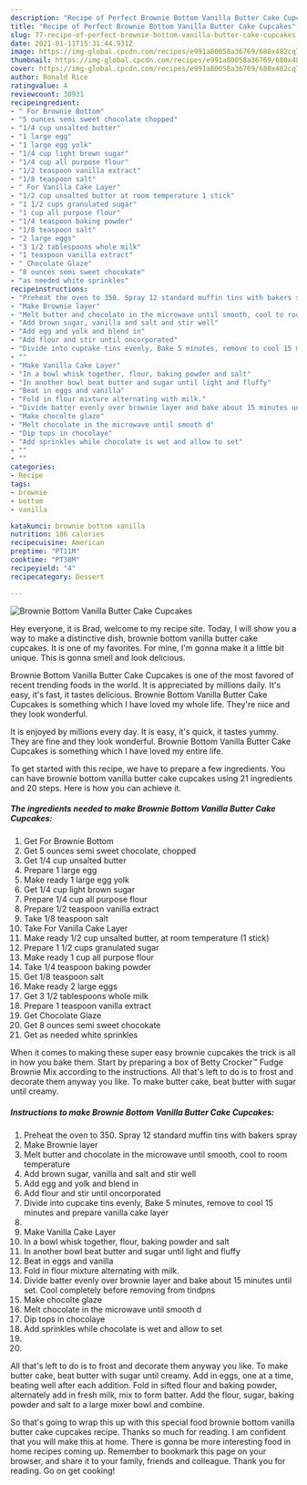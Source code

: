 ```yaml
---
description: "Recipe of Perfect Brownie Bottom Vanilla Butter Cake Cupcakes"
title: "Recipe of Perfect Brownie Bottom Vanilla Butter Cake Cupcakes"
slug: 77-recipe-of-perfect-brownie-bottom-vanilla-butter-cake-cupcakes
date: 2021-01-11T15:31:44.931Z
image: https://img-global.cpcdn.com/recipes/e991a80058a36769/680x482cq70/brownie-bottom-vanilla-butter-cake-cupcakes-recipe-main-photo.jpg
thumbnail: https://img-global.cpcdn.com/recipes/e991a80058a36769/680x482cq70/brownie-bottom-vanilla-butter-cake-cupcakes-recipe-main-photo.jpg
cover: https://img-global.cpcdn.com/recipes/e991a80058a36769/680x482cq70/brownie-bottom-vanilla-butter-cake-cupcakes-recipe-main-photo.jpg
author: Ronald Rice
ratingvalue: 4
reviewcount: 30931
recipeingredient:
- " For Brownie Bottom"
- "5 ounces semi sweet chocolate chopped"
- "1/4 cup unsalted butter"
- "1 large egg"
- "1 large egg yolk"
- "1/4 cup light brown sugar"
- "1/4 cup all purpose flour"
- "1/2 teaspoon vanilla extract"
- "1/8 teaspoon salt"
- " For Vanilla Cake Layer"
- "1/2 cup unsalted butter at room temperature 1 stick"
- "1 1/2 cups granulated sugar"
- "1 cup all purpose flour"
- "1/4 teaspoon baking powder"
- "1/8 teaspoon salt"
- "2 large eggs"
- "3 1/2 tablespoons whole milk"
- "1 teaspoon vanilla extract"
- " Chocolate Glaze"
- "8 ounces semi sweet chocokate"
- "as needed white sprinkles"
recipeinstructions:
- "Preheat the oven to 350. Spray 12 standard muffin tins with bakers spray"
- "Make Brownie layer"
- "Melt butter and chocolate in the microwave until smooth, cool to room temperature"
- "Add brown sugar, vanilla and salt and stir well"
- "Add egg and yolk and blend in"
- "Add flour and stir until oncorporated"
- "Divide into cupcake tins evenly, Bake 5 minutes, remove to cool 15 minutes and prepare vanilla cake layer"
- ""
- "Make Vanilla Cake Layer"
- "In a bowl whisk together, flour, baking powder and salt"
- "In another bowl beat butter and sugar until light and fluffy"
- "Beat in eggs and vanilla"
- "Fold in flour mixture alternating with milk."
- "Divide batter evenly over brownie layer and bake about 15 minutes until set. Cool completely before removing from tindpns"
- "Make chocolte glaze"
- "Melt chocolate in the microwave until smooth d"
- "Dip tops in chocolaye"
- "Add sprinkles while chocolate is wet and allow to set"
- ""
- ""
categories:
- Recipe
tags:
- brownie
- bottom
- vanilla

katakunci: brownie bottom vanilla 
nutrition: 186 calories
recipecuisine: American
preptime: "PT11M"
cooktime: "PT38M"
recipeyield: "4"
recipecategory: Dessert

---
```



![Brownie Bottom Vanilla Butter Cake Cupcakes](https://img-global.cpcdn.com/recipes/e991a80058a36769/680x482cq70/brownie-bottom-vanilla-butter-cake-cupcakes-recipe-main-photo.jpg)

Hey everyone, it is Brad, welcome to my recipe site. Today, I will show you a way to make a distinctive dish, brownie bottom vanilla butter cake cupcakes. It is one of my favorites. For mine, I'm gonna make it a little bit unique. This is gonna smell and look delicious.

Brownie Bottom Vanilla Butter Cake Cupcakes is one of the most favored of recent trending foods in the world. It is appreciated by millions daily. It's easy, it's fast, it tastes delicious. Brownie Bottom Vanilla Butter Cake Cupcakes is something which I have loved my whole life. They're nice and they look wonderful.

It is enjoyed by millions every day. It is easy, it&#39;s quick, it tastes yummy. They are fine and they look wonderful. Brownie Bottom Vanilla Butter Cake Cupcakes is something which I have loved my entire life.


To get started with this recipe, we have to prepare a few ingredients. You can have brownie bottom vanilla butter cake cupcakes using 21 ingredients and 20 steps. Here is how you can achieve it.

<!--inarticleads1-->

##### The ingredients needed to make Brownie Bottom Vanilla Butter Cake Cupcakes:

1. Get  For Brownie Bottom
1. Get 5 ounces semi sweet chocolate, chopped
1. Get 1/4 cup unsalted butter
1. Prepare 1 large egg
1. Make ready 1 large egg yolk
1. Get 1/4 cup light brown sugar
1. Prepare 1/4 cup all purpose flour
1. Prepare 1/2 teaspoon vanilla extract
1. Take 1/8 teaspoon salt
1. Take  For Vanilla Cake Layer
1. Make ready 1/2 cup unsalted butter, at room temperature (1 stick)
1. Prepare 1 1/2 cups granulated sugar
1. Make ready 1 cup all purpose flour
1. Take 1/4 teaspoon baking powder
1. Get 1/8 teaspoon salt
1. Make ready 2 large eggs
1. Get 3 1/2 tablespoons whole milk
1. Prepare 1 teaspoon vanilla extract
1. Get  Chocolate Glaze
1. Get 8 ounces semi sweet chocokate
1. Get as needed white sprinkles


When it comes to making these super easy brownie cupcakes the trick is all in how you bake them. Start by preparing a box of Betty Crocker™ Fudge Brownie Mix according to the instructions. All that&#39;s left to do is to frost and decorate them anyway you like. To make butter cake, beat butter with sugar until creamy. 

<!--inarticleads2-->

##### Instructions to make Brownie Bottom Vanilla Butter Cake Cupcakes:

1. Preheat the oven to 350. Spray 12 standard muffin tins with bakers spray
1. Make Brownie layer
1. Melt butter and chocolate in the microwave until smooth, cool to room temperature
1. Add brown sugar, vanilla and salt and stir well
1. Add egg and yolk and blend in
1. Add flour and stir until oncorporated
1. Divide into cupcake tins evenly, Bake 5 minutes, remove to cool 15 minutes and prepare vanilla cake layer
1. 
1. Make Vanilla Cake Layer
1. In a bowl whisk together, flour, baking powder and salt
1. In another bowl beat butter and sugar until light and fluffy
1. Beat in eggs and vanilla
1. Fold in flour mixture alternating with milk.
1. Divide batter evenly over brownie layer and bake about 15 minutes until set. Cool completely before removing from tindpns
1. Make chocolte glaze
1. Melt chocolate in the microwave until smooth d
1. Dip tops in chocolaye
1. Add sprinkles while chocolate is wet and allow to set
1. 
1. 


All that&#39;s left to do is to frost and decorate them anyway you like. To make butter cake, beat butter with sugar until creamy. Add in eggs, one at a time, beating well after each addition. Fold in sifted flour and baking powder, alternately add in fresh milk, mix to form batter. Add the flour, sugar, baking powder and salt to a large mixer bowl and combine. 

So that's going to wrap this up with this special food brownie bottom vanilla butter cake cupcakes recipe. Thanks so much for reading. I am confident that you will make this at home. There is gonna be more interesting food in home recipes coming up. Remember to bookmark this page on your browser, and share it to your family, friends and colleague. Thank you for reading. Go on get cooking!
